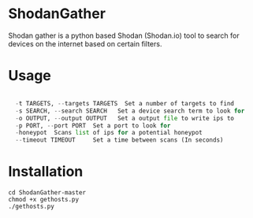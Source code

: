 # ShodanGather
Shodan gather is a python based Shodan (Shodan.io) tool to search for devices on the internet based on certain filters.

# Usage
```gethosts.py [-h] [-t TARGETS] [-s SEARCH] [-o OUTPUT] [-p PORT] [-honeypot HONEYPOT] [--timeout TIMEOUT]

  -t TARGETS, --targets TARGETS  Set a number of targets to find    
  -s SEARCH, --search SEARCH   Set a device search term to look for    
  -o OUTPUT, --output OUTPUT   Set a output file to write ips to    
  -p PORT, --port PORT  Set a port to look for                            
  -honeypot  Scans list of ips for a potential honeypot               
  --timeout TIMEOUT     Set a time between scans (In seconds)  
```
# Installation
```git clone https://github.com/benhays42/ShodanGather.git  
cd ShodanGather-master   
chmod +x gethosts.py     
./gethosts.py
```

